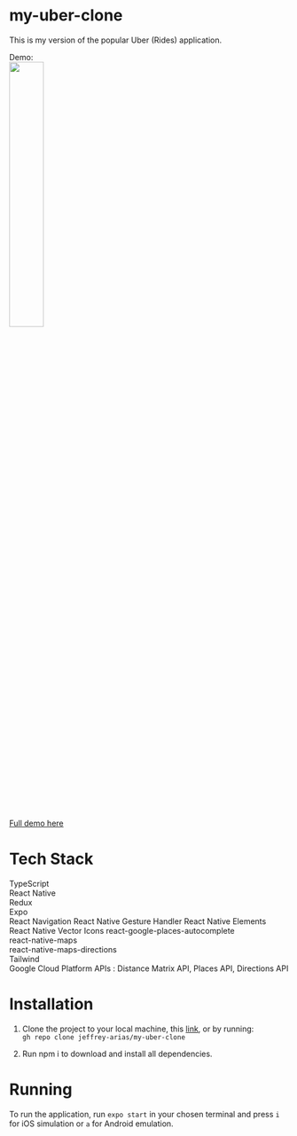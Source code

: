 # my-uber-clone

This is my version of the popular Uber (Rides) application.

Demo:\
[<img src="https://j.gifs.com/lR9Mql.gif" width="35%">](https://youtu.be/RtSyWWRmzDk)\
[Full demo here](https://youtu.be/RtSyWWRmzDk)

# Tech Stack
TypeScript \
React Native \
Redux \
Expo \
React Navigation
React Native Gesture Handler
React Native Elements
React Native Vector Icons
react-google-places-autocomplete \
react-native-maps \
react-native-maps-directions \
Tailwind \
Google Cloud Platform APIs : Distance Matrix API, Places API, Directions API

# Installation
1. Clone the project to your local machine, this [link](https://github.com/jeffrey-arias/my-sapiaai-menu.git), or by running:\
`gh repo clone jeffrey-arias/my-uber-clone`


2. Run npm i to download and install all dependencies.

# Running
To run the application, run `expo start` in your chosen terminal and press `i` for iOS simulation or `a` for Android emulation.

